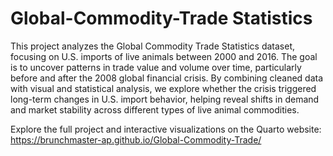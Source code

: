 # Global-Commodity-Trade Statistics

This project analyzes the Global Commodity Trade Statistics dataset, focusing on U.S. imports of live animals between 2000 and 2016. The goal is to uncover patterns in trade value and volume over time, particularly before and after the 2008 global financial crisis. By combining cleaned data with visual and statistical analysis, we explore whether the crisis triggered long-term changes in U.S. import behavior, helping reveal shifts in demand and market stability across different types of live animal commodities.

Explore the full project and interactive visualizations on the Quarto website: https://brunchmaster-ap.github.io/Global-Commodity-Trade/
